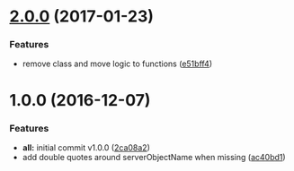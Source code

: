 <a name="2.0.0"></a>
# [2.0.0](https://github.com/jmzagorski/aurelia-http-logger/compare/v1.0.0...v2.0.0) (2017-01-23)


### Features

* remove class and move logic to functions ([e51bff4](https://github.com/jmzagorski/aurelia-http-logger/commit/e51bff4))



<a name="1.0.0"></a>
# 1.0.0 (2016-12-07)


### Features

* **all:** initial commit v1.0.0 ([2ca08a2](http://github.com/jmzagorski/aurelia-plugins/aurelia-http-logger/commit/2ca08a2))
* add double quotes around serverObjectName when missing ([ac40bd1](http://github.com/jmzagorski/aurelia-plugins/aurelia-http-logger/commit/ac40bd1))


